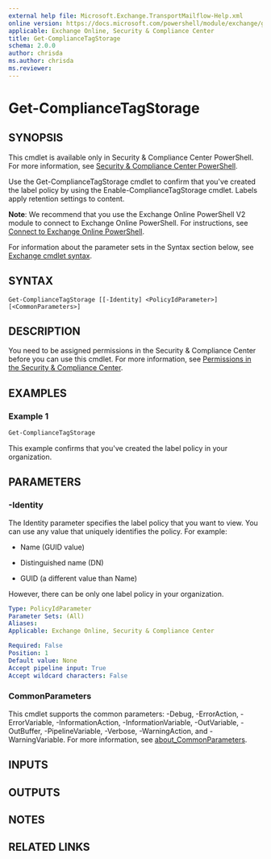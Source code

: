 ```yaml
---
external help file: Microsoft.Exchange.TransportMailflow-Help.xml
online version: https://docs.microsoft.com/powershell/module/exchange/get-compliancetagstorage
applicable: Exchange Online, Security & Compliance Center
title: Get-ComplianceTagStorage
schema: 2.0.0
author: chrisda
ms.author: chrisda
ms.reviewer:
---
```


# Get-ComplianceTagStorage

## SYNOPSIS
This cmdlet is available only in Security & Compliance Center PowerShell. For more information, see [Security & Compliance Center PowerShell](https://docs.microsoft.com/powershell/exchange/scc-powershell).

Use the Get-ComplianceTagStorage cmdlet to confirm that you've created the label policy by using the Enable-ComplianceTagStorage cmdlet. Labels apply retention settings to content.

**Note**: We recommend that you use the Exchange Online PowerShell V2 module to connect to Exchange Online PowerShell. For instructions, see [Connect to Exchange Online PowerShell](https://docs.microsoft.com/powershell/exchange/connect-to-exchange-online-powershell).

For information about the parameter sets in the Syntax section below, see [Exchange cmdlet syntax](https://docs.microsoft.com/powershell/exchange/exchange-cmdlet-syntax).

## SYNTAX

```
Get-ComplianceTagStorage [[-Identity] <PolicyIdParameter>] [<CommonParameters>]
```

## DESCRIPTION
You need to be assigned permissions in the Security & Compliance Center before you can use this cmdlet. For more information, see [Permissions in the Security & Compliance Center](https://docs.microsoft.com/microsoft-365/security/office-365-security/permissions-in-the-security-and-compliance-center).

## EXAMPLES

### Example 1
```powershell
Get-ComplianceTagStorage
```

This example confirms that you've created the label policy in your organization.

## PARAMETERS

### -Identity
The Identity parameter specifies the label policy that you want to view. You can use any value that uniquely identifies the policy. For example:

- Name (GUID value)

- Distinguished name (DN)

- GUID (a different value than Name)

However, there can be only one label policy in your organization.

```yaml
Type: PolicyIdParameter
Parameter Sets: (All)
Aliases:
Applicable: Exchange Online, Security & Compliance Center

Required: False
Position: 1
Default value: None
Accept pipeline input: True
Accept wildcard characters: False
```

### CommonParameters
This cmdlet supports the common parameters: -Debug, -ErrorAction, -ErrorVariable, -InformationAction, -InformationVariable, -OutVariable, -OutBuffer, -PipelineVariable, -Verbose, -WarningAction, and -WarningVariable. For more information, see [about_CommonParameters](https://go.microsoft.com/fwlink/p/?LinkID=113216).

## INPUTS

###  

## OUTPUTS

###  

## NOTES

## RELATED LINKS

